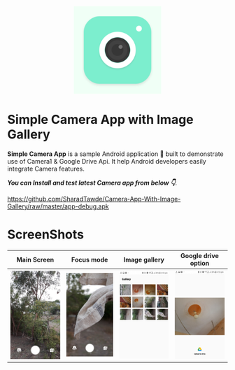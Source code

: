 <p align="center">
  <img src="app/src/main/ic_launcher-playstore.png" height="200"/>
</p>


# Simple Camera App with Image Gallery
**Simple Camera App** is a sample Android application 📱 built to demonstrate use of Camera1 & Google Drive Api. It help Android developers easily integrate Camera features.

***You can Install and test latest Camera app from below 👇***.

https://github.com/SharadTawde/Camera-App-With-Image-Gallery/raw/master/app-debug.apk

# ScreenShots

<table style="width:100%">
  <tr>
    <th>Main Screen</th>
    <th>Focus mode</th>
    <th>Image gallery</th>
    <th>Google drive option</th>
  </tr>
  <tr>
    <th><img src="/screen_1.jpg"/></th>
    <th><img src="/screen_2.jpg"/></th>
    <th><img src="/screen_3.jpg"/></th>
    <th><img src="/screen_4.jpg"/></th>
  </tr>
</table>
